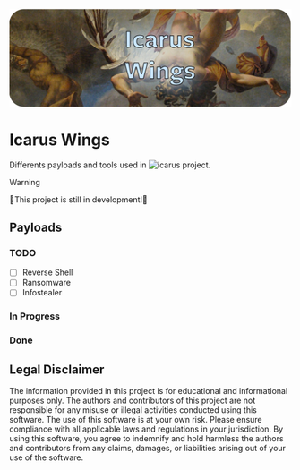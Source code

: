 ![Icarus](./img/header.png)

# Icarus Wings

Differents payloads and tools used in ![icarus](https://github.com/Code-Barru/icarus) project.

> [!warning]
> 🚧This project is still in development!🚧

## Payloads

### TODO

- [ ] Reverse Shell
- [ ] Ransomware
- [ ] Infostealer

### In Progress

### Done

## Legal Disclaimer

The information provided in this project is for educational and informational purposes only. The authors and contributors of this project are not responsible for any misuse or illegal activities conducted using this software. The use of this software is at your own risk. Please ensure compliance with all applicable laws and regulations in your jurisdiction. By using this software, you agree to indemnify and hold harmless the authors and contributors from any claims, damages, or liabilities arising out of your use of the software.
